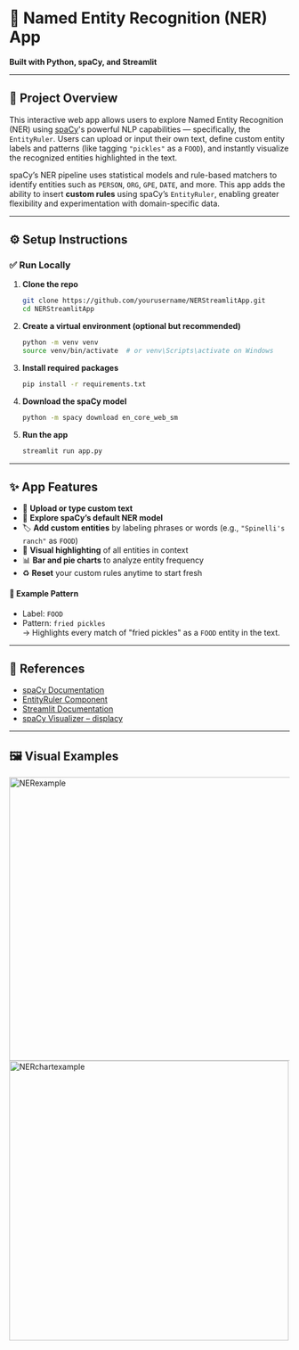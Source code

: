 # 🧠 Named Entity Recognition (NER) App  
**Built with Python, spaCy, and Streamlit**

---

## 📌 Project Overview

This interactive web app allows users to explore Named Entity Recognition (NER) using [spaCy](https://spacy.io/)'s powerful NLP capabilities — specifically, the `EntityRuler`. Users can upload or input their own text, define custom entity labels and patterns (like tagging `"pickles"` as a `FOOD`), and instantly visualize the recognized entities highlighted in the text.

spaCy’s NER pipeline uses statistical models and rule-based matchers to identify entities such as `PERSON`, `ORG`, `GPE`, `DATE`, and more. This app adds the ability to insert **custom rules** using spaCy’s `EntityRuler`, enabling greater flexibility and experimentation with domain-specific data.

---

## ⚙️ Setup Instructions

### ✅ Run Locally

1. **Clone the repo**  
   ```bash
   git clone https://github.com/yourusername/NERStreamlitApp.git
   cd NERStreamlitApp
   ```

2. **Create a virtual environment (optional but recommended)**  
   ```bash
   python -m venv venv
   source venv/bin/activate  # or venv\Scripts\activate on Windows
   ```

3. **Install required packages**  
   ```bash
   pip install -r requirements.txt
   ```

4. **Download the spaCy model**  
   ```bash
   python -m spacy download en_core_web_sm
   ```

5. **Run the app**  
   ```bash
   streamlit run app.py
   ```

---

## ✨ App Features

- 📄 **Upload or type custom text**
- 🧠 **Explore spaCy’s default NER model**
- 🏷️ **Add custom entities** by labeling phrases or words (e.g., `"Spinelli's ranch"` as `FOOD`)
- 🎨 **Visual highlighting** of all entities in context
- 📊 **Bar and pie charts** to analyze entity frequency
- ♻️ **Reset** your custom rules anytime to start fresh

#### 🧪 Example Pattern
- Label: `FOOD`  
- Pattern: `fried pickles`  
→ Highlights every match of "fried pickles" as a `FOOD` entity in the text.

---

## 🔗 References

- [spaCy Documentation](https://spacy.io/usage)
- [EntityRuler Component](https://spacy.io/api/entityruler)
- [Streamlit Documentation](https://docs.streamlit.io/)
- [spaCy Visualizer – displacy](https://spacy.io/usage/visualizers)

---

## 🖼️ Visual Examples
<img width="509" alt="NERexample" src="https://github.com/user-attachments/assets/a2dbd3eb-b4e4-4499-a289-39082ce90517" />

<img width="502" alt="NERchartexample" src="https://github.com/user-attachments/assets/1e22085a-6efd-40e5-85ef-c7062f3a51b4" />


